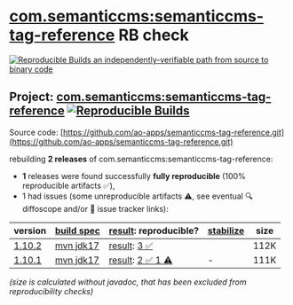 [com.semanticcms:semanticcms-tag-reference](https://central.sonatype.com/artifact/com.semanticcms/semanticcms-tag-reference/versions) RB check
=======

[![Reproducible Builds](https://reproducible-builds.org/images/logos/rb.svg) an independently-verifiable path from source to binary code](https://reproducible-builds.org/)

## Project: [com.semanticcms:semanticcms-tag-reference](https://central.sonatype.com/artifact/com.semanticcms/semanticcms-tag-reference/versions) [![Reproducible Builds](https://img.shields.io/endpoint?url=https://raw.githubusercontent.com/jvm-repo-rebuild/reproducible-central/master/content/com/semanticcms/semanticcms-tag-reference/badge.json)](https://github.com/jvm-repo-rebuild/reproducible-central/blob/master/content/com/semanticcms/semanticcms-tag-reference/README.md)

Source code: [https://github.com/ao-apps/semanticcms-tag-reference.git](https://github.com/ao-apps/semanticcms-tag-reference.git)

rebuilding **2 releases** of com.semanticcms:semanticcms-tag-reference:
- **1** releases were found successfully **fully reproducible** (100% reproducible artifacts :white_check_mark:),
- 1 had issues (some unreproducible artifacts :warning:, see eventual :mag: diffoscope and/or :memo: issue tracker links):

| version | [build spec](/BUILDSPEC.md) | [result](https://reproducible-builds.org/docs/jvm/): reproducible? | [stabilize](https://github.com/google/oss-rebuild/blob/main/cmd/stabilize/README.md) | size |
| -- | --------- | ------ | ------ | -- |
| [1.10.2](https://central.sonatype.com/artifact/com.semanticcms/semanticcms-tag-reference/1.10.2/pom) | [mvn jdk17](semanticcms-tag-reference-1.10.2.buildspec) | [result](semanticcms-tag-reference-1.10.2.buildinfo): [3 :white_check_mark: ](semanticcms-tag-reference-1.10.2.buildcompare) | | 112K |
| [1.10.1](https://central.sonatype.com/artifact/com.semanticcms/semanticcms-tag-reference/1.10.1/pom) | [mvn jdk17](semanticcms-tag-reference-1.10.1.buildspec) | [result](semanticcms-tag-reference-1.10.1.buildinfo): [2 :white_check_mark:  1 :warning:](semanticcms-tag-reference-1.10.1.buildcompare) | - | 111K |

<i>(size is calculated without javadoc, that has been excluded from reproducibility checks)</i>
